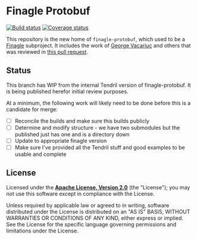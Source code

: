 # Finagle Protobuf

[![Build status](https://img.shields.io/travis/finagle/finagle-protobuf/master.svg)](http://travis-ci.org/finagle/finagle-protobuf) [![Coverage status](https://img.shields.io/coveralls/finagle/finagle-protobuf/master.svg)](https://coveralls.io/r/finagle/finagle-protobuf?branch=master)

This repository is the new home of `finagle-protobuf`, which used to be a
[Finagle][finagle] subproject. It includes the work of
[George Vacariuc][vacariuc] and others that was reviewed in
[this pull request][pr91].

[finagle]: https://github.com/twitter/finagle
[vacariuc]: https://github.com/george-vacariuc
[pr91]: https://github.com/twitter/finagle/pull/91


## Status

This branch has WIP from the internal Tendril version of finagle-protobuf. It is being published herefor initial review purposes.

At a minimum, the following work will likely need to be done before this is a candidate for merge:
- [ ] Reconcile the builds and make sure this builds publicly
- [ ] Determine and modify structure - we have two submodules but the published just has one and is a directory down
- [ ] Update to appropriate finagle version
- [ ] Make sure I've provided all the Tendril stuff and good examples to be usable and complete  

## License

Licensed under the **[Apache License, Version 2.0](http://www.apache.org/licenses/LICENSE-2.0)** (the "License");
you may not use this software except in compliance with the License.

Unless required by applicable law or agreed to in writing, software
distributed under the License is distributed on an "AS IS" BASIS,
WITHOUT WARRANTIES OR CONDITIONS OF ANY KIND, either express or implied.
See the License for the specific language governing permissions and
limitations under the License.
